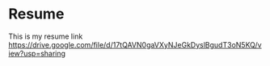 # Resume
This is my resume link
https://drive.google.com/file/d/17tQAVN0gaVXyNJeGkDyslBgudT3oN5KQ/view?usp=sharing
